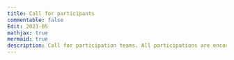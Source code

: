 ```yaml
---
title: Call for participants
commentable: false
Edit: 2021-05
mathjax: true
mermaid: true
description: Call for participation teams. All participations are encouraged! See the "Join the competition" section below for more details.
---
```

